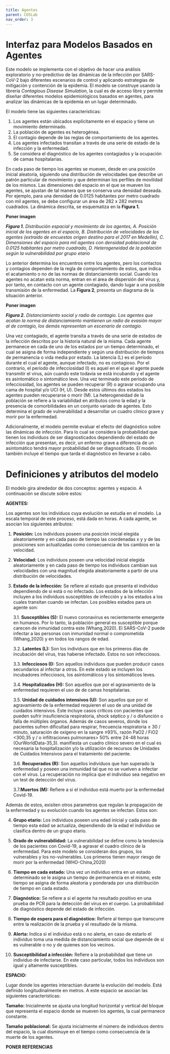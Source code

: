```yaml
---
title: Agentes
parent: CDSLab
nav_order: 3
---
```


# Interfaz para Modelos Basados en Agentes
Este modelo se implementa con el  objetivo de hacer una análisis exploratorio y no-predictivo de las dinámicas de la infección por SARS-CoV-2 bajo diferentes escenarios de control y aplicando estrategias de mitigación y contención de la epidemia. El modelo se construye usando la librería *Contagious Disease Simulation*, la cual es de acceso libre y permite diseñar diferentes modelos epidemiológicos basados en agentes, para analizar las dinámicas de la epidemia en un lugar determinado.

El modelo tiene las siguientes características:
1. Los agentes están ubicados explícitamente en el espacio y tiene un movimiento determinado.
2. La población de agentes es heterogénea.
3. El contagio depende de las reglas de comportamiento de los agentes.
4. Los agentes infectados transitan a través de una serie de estado de la infección y la enfermedad.
5. Se considera el diagnóstico de los agentes contagiados y la ocupación de camas hospitalarias.

En cada paso de tiempo los agentes se mueven, desde en una posición inicial aleatoria, siguiendo una distribución de velocidades que describe un  patrón particular de movimiento  y que determinan los perfiles de movilidad de los mismos. Las dimensiones del espacio en el que se mueven los agentes, se ajustan de tal manera que se conserva una densidad deseada. Por ejemplo, para una densidad de 0.0125 habitantes por metro cuadrado con mil agentes, se debe configurar un área de 282 x 282 metros cuadrados. La dinámica descrita, se esquematiza en la __Figura 1.__

__Poner imagen__

*__Figura 1.__ Distribución espacial y movimiento de los agentes, A. Posición inicial de los agentes en el espacio, B. Distribución de velocidades de los agentes (extraído de encuestas origen destino para el 2017 en Medellín), C. Dimensiones del espacio para mil agentes con densidad poblacional de 0.0125 habitantes por metro cuadrado, D. Heterogeneidad de la población según la vulnerabilidad por grupo etario*

Lo anterior determina los encuentros entre los agentes, pero los contactos y contagios dependen de la regla de comportamiento de estos, que indica el  acatamiento o no de las normas de distanciamiento social. Cuando los agentes no acatan esta norma, entran en el área de dispersión del virus y, por tanto, en contacto con un agente contagiado, dando lugar a una posible transmisión de la enfermedad. La __Figura 2__, presenta un diagrama de la situación anterior.

__Poner imagen__

*__Figura 2.__  Distanciamiento social y radio de contagio. Los agentes que acatan la norma de distanciamiento mantienen un radio de evasión mayor al de contagio, los demás representan un escenario de contagio.*

Una vez contagiado, el agente transita a través de una serie de estados de la infección descritos por la historia natural de la misma. Cada agente permanece en cada de uno de los estados por un tiempo determinado, el cual se asigna de forma independiente y según una distribución de tiempos de permanencia o vida media por estado. La latencia (L) es el período durante el cual el agente, aunque infectado, no es contagioso. Por el contrario, el período de infecciosidad (I) es aquel en el que el agente puede transmitir el virus, aún cuando este todavía se está incubando y el agente es asintomático o sintomático leve. Una vez terminado este período de infecciosidad, los agentes se pueden recuperar (R) o agravar ocupando una cama de hospital y/o UCI (H, U). Desde estos últimos dos estados los agentes pueden recuperarse o morir (M). La heterogeneidad de la población se refiere a la variabilidad en atributos como la edad y la presencia de comorbilidades en un conjunto variado de agentes. Esto determina el grado de vulnerabilidad a desarrollar un cuadro clínico grave y morir por la enfermedad.

Adicionalmente, el modelo permite evaluar el efecto del diagnóstico sobre las dinámicas de infección. Para lo cual se considera la probabilidad que tienen los individuos de ser diagnosticados dependiendo del estado de infección que presentan, es decir, un enfermo grave a diferencia de un asintomático tendrá mayor probabilidad de ser diagnosticado. El modelo también incluye el tiempo que tarda el diagnóstico en llevarse a cabo.

# Definiciones y atributos del modelo

El modelo gira alrededor de dos conceptos: agentes y espacio. A continuación se discute sobre estos:

__AGENTES:__

Los agentes son los individuos cuya evolución se estudia en el modelo. La escala temporal de este proceso, está dada en horas.  A cada agente, se asocian los siguientes atributos:

1. __Posición:__ Los individuos poseen una posición inicial elegida aleatoriamente y en cada paso de tiempo las coordenadas x y y de las posiciones son actualizadas como consecuencia de los cambios en la velocidad.

2. __Velocidad:__ Los individuos poseen una velocidad inicial elegida aleatoriamente y en cada paso de tiempo los individuos cambian sus velocidades con una magnitud elegida aleatoriamente a partir de una distribución de velocidades.


3. __Estado de la infección:__ Se refiere al estado que presenta el individuo dependiendo de si está o no infectado. Los estados de la infección incluyen a los individuos susceptibles de infección y a los estados a los cuales transitan cuando se infectan. Los posibles estados para un agente son: 

      3.1. __Susceptibles (S):__ El nuevo coronavirus es recientemente emergente en humanos. Por lo tanto, la población general es susceptible porque carecen de inmunidad contra este (Whang,2020). El SARS-CoV-2 puede infectar a las personas con inmunidad normal o comprometida (Whang,2020) y  en todos los rangos de edad.

      3.2. __Latentes (L):__ Son los individuos que en los primeros días de incubación del virus, tras haberse infectado. Estos no son infecciosos.

      3.3. __Infecciosos (I):__ Son aquellos individuos que pueden producir casos secundarios al infectar a otros. En este estado se incluyen los incubadores infecciosos, los asintomáticos y los sintomáticos leves.

      3.4. __Hospitalizados (H):__ Son aquellos que por el agravamiento de la enfermedad requieren el uso de de camas hospitalarias. 
 
      3.5. __Unidad de cuidados intensivos (U):__  Son aquellos que por el agravamiento de la enfermedad requieren el uso de una unidad de cuidados intensivos. Este incluye casos críticos con pacientes que pueden sufrir insuficiencia respiratoria, shock séptico y / o disfunción o falla de múltiples órganos. Además de casos severos, donde los pacientes sufren dificultad para respirar, frecuencia respiratoria ≥ 30 / minuto, saturación de oxígeno en la sangre ≤93%, razón PaO2 / FiO2 <300,35 y / o infiltraciones pulmonares> 50% entre 24-48 horas (OurWorldData-35,3). manifiesta un cuadro clínico severo en el cual es necesaria la hospitalización y/o la utilización de recursos de Unidades de Cuidados Intensivos para el tratamiento del paciente.

      3.6. __Recuperados (R):__ Son aquellos individuos que han superado la enfermedad y poseen una inmunidad tal que no se vuelven a infectar con el virus. La recuperación no implica que el individuo sea negativo en un test de detección del virus.

      3.7.__Muertos (M):__ Refiere a si el individuo está muerto por la enfermedad Covid-19.

Además de estos, exisiten otros parametros que regulan la propagación de la enfermedad y su evolución cuando los agentes se infectan. Estos son:

4. __Grupo etario:__ Los individuos poseen una edad inicial y cada paso de tiempo esta edad se actualiza, dependiendo de la edad el individuo se clasifica dentro de un grupo etario.

5. __Grado de vulnerabilidad:__ La vulnerabilidad se define como la tendencia de los pacientes con Covid-19, a agravar el cuadro clínico de la enfermedad. Para este modelo se consideran dos grupos, los vulnerables y los no-vulnerables. Los primeros tienen mayor riesgo de morir por la enfermedad  (WHO-China,2020)

6. __Tiempo en cada estado:__ Una vez un individuo entra en un estado determinado se le asigna un tiempo de permanencia en el mismo, este tiempo se asigna de forma aleatoria y ponderada por una distribución de tiempo en cada estado. 

7. __Diagnóstico:__ Se refiere a si el agente ha resultado positivo en una prueba de  PCR para la detección del virus en el cuerpo.  La probabilidad de diagnóstico depende del estado de infección.

8. __Tiempo de espera para el diagnóstico:__ Refiere al tiempo que transcurre entre la realización de la prueba y el resultado de la misma.

9. __Alerta:__ Indica si el individuo está o no alerta, en caso de estarlo el individuo toma una medida de distanciamiento social que depende de si es vulnerable o no y de quienes son los vecinos.

10. __Susceptibilidad a infección:__ Refiere a la probabilidad que tiene un individuo de infectarse. En este caso particular, todos los individuos son igual y altamente susceptibles.

__ESPACIO:__

Lugar donde los agentes interactúan durante la evolución del modelo. Está definido longitudinalmente en metros. A este espacio se asocian las siguientes características:

__Tamaño:__ Inicialmente se ajusta una longitud horizontal y vertical del bloque que representa el espacio donde se mueven los agentes, la cual permanece constante.

__Tamaño poblacional:__ Se ajusta inicialmente el número de individuos dentro del espacio, la cual disminuye en el tiempo como consecuencia de la muerte de los agentes.


__PONER REFERENCIAS__

